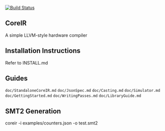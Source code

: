 [![Build Status](https://travis-ci.org/rdaly525/coreir.svg?branch=master)](https://travis-ci.org/rdaly525/coreir)

## CoreIR
  A simple LLVM-style hardware compiler

## Installation Instructions
  Refer to INSTALL.md

## Guides

  `doc/StandaloneCoreIR.md`
  `doc/JsonSpec.md`
  `doc/Casting.md`
  `doc/Simulator.md`
  `doc/GettingStarted.md`
  `doc/WritingPasses.md`
  `doc/LibraryGuide.md`

## SMT2 Generation
coreir -i examples/counters.json -o test.smt2 
